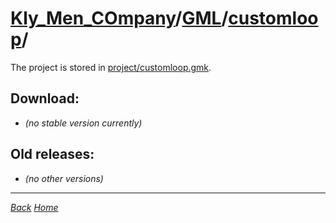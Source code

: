 ﻿# [Kly_Men_COmpany](https://github.com/aleksusklim/Kly_Men_COmpany "Kly_Men_COmpany")/[GML](https://github.com/aleksusklim/Kly_Men_COmpany/tree/master/GML "Kly_Men_COmpany/GML/")/[customloop](https://github.com/aleksusklim/customloop "Kly_Men_COmpany/GML/customloop/")/

The project is stored in [project/customloop.gmk](./project/customloop.gmk).

## Download:

- _(no stable version currently)_

## Old releases:

- _(no other versions)_

---

_[Back](https://github.com/aleksusklim/Kly_Men_COmpany/tree/master/GML "Kly_Men_COmpany/GML/")_
_[Home](https://github.com/aleksusklim/Kly_Men_COmpany "Kly_Men_COmpany")_
